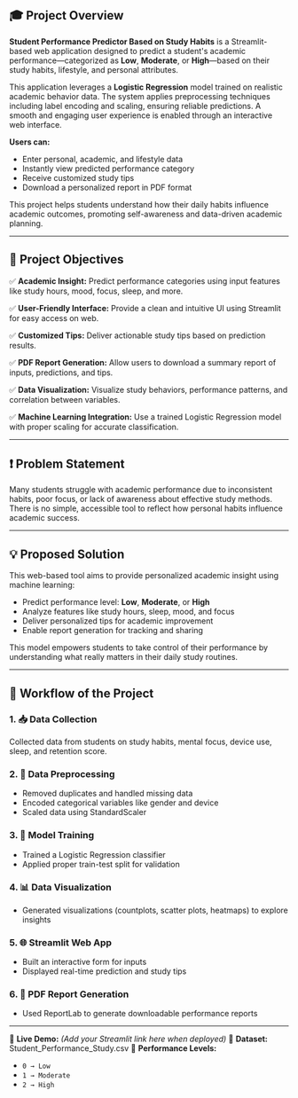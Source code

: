 

## 🎓 Project Overview

**Student Performance Predictor Based on Study Habits** is a Streamlit-based web application designed to predict a student's academic performance—categorized as **Low**, **Moderate**, or **High**—based on their study habits, lifestyle, and personal attributes.

This application leverages a **Logistic Regression** model trained on realistic academic behavior data. The system applies preprocessing techniques including label encoding and scaling, ensuring reliable predictions. A smooth and engaging user experience is enabled through an interactive web interface.

**Users can:**

* Enter personal, academic, and lifestyle data
* Instantly view predicted performance category
* Receive customized study tips
* Download a personalized report in PDF format

This project helps students understand how their daily habits influence academic outcomes, promoting self-awareness and data-driven academic planning.

---

## 🎯 Project Objectives

✅ **Academic Insight:** Predict performance categories using input features like study hours, mood, focus, sleep, and more.

✅ **User-Friendly Interface:** Provide a clean and intuitive UI using Streamlit for easy access on web.

✅ **Customized Tips:** Deliver actionable study tips based on prediction results.

✅ **PDF Report Generation:** Allow users to download a summary report of inputs, predictions, and tips.

✅ **Data Visualization:** Visualize study behaviors, performance patterns, and correlation between variables.

✅ **Machine Learning Integration:** Use a trained Logistic Regression model with proper scaling for accurate classification.

---

## ❗ Problem Statement

Many students struggle with academic performance due to inconsistent habits, poor focus, or lack of awareness about effective study methods. There is no simple, accessible tool to reflect how personal habits influence academic success.

---

## 💡 Proposed Solution

This web-based tool aims to provide personalized academic insight using machine learning:

* Predict performance level: **Low**, **Moderate**, or **High**
* Analyze features like study hours, sleep, mood, and focus
* Deliver personalized tips for academic improvement
* Enable report generation for tracking and sharing

This model empowers students to take control of their performance by understanding what really matters in their daily study routines.

---

## 🔄 Workflow of the Project

### 1. 📥 Data Collection

Collected data from students on study habits, mental focus, device use, sleep, and retention score.

### 2. 🧹 Data Preprocessing

* Removed duplicates and handled missing data
* Encoded categorical variables like gender and device
* Scaled data using StandardScaler

### 3. 🧠 Model Training

* Trained a Logistic Regression classifier
* Applied proper train-test split for validation

### 4. 📊 Data Visualization

* Generated visualizations (countplots, scatter plots, heatmaps) to explore insights

### 5. 🌐 Streamlit Web App

* Built an interactive form for inputs
* Displayed real-time prediction and study tips

### 6. 📄 PDF Report Generation

* Used ReportLab to generate downloadable performance reports

---

🔗 **Live Demo:** *(Add your Streamlit link here when deployed)*
📁 **Dataset:** Student\_Performance\_Study.csv
📌 **Performance Levels:**

* `0 → Low`
* `1 → Moderate`
* `2 → High`


